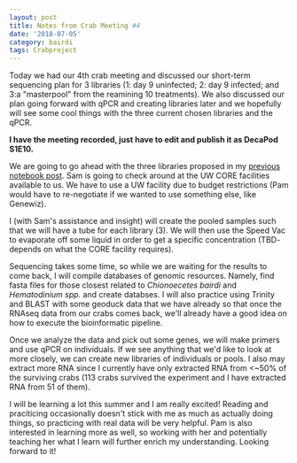 ```yaml
---
layout: post
title: Notes from Crab Meeting #4
date: '2018-07-05'
category: bairdi
tags: Crabproject
---
```

Today we had our 4th crab meeting and discussed our short-term sequencing plan for 3 libraries (1: day 9 uninfected; 2: day 9 infected; and 3:a "masterpool" from the reamining 10 treatments). We also discussed our plan going forward with qPCR and creating libraries later and we hopefully will see some cool things with the three current chosen libraries and the qPCR.

**I have the meeting recorded, just have to edit and publish it as DecaPod S1E10.** 

We are going to go ahead with the three libraries proposed in my [previous notebook post](https://github.com/grace-ac/grace-ac.github.io/blob/master/_posts/2018-07-02-Pool-scheme-for-Thurs.md). Sam is going to check around at the UW CORE facilities available to us. We have to use a UW facility due to budget restrictions (Pam would have to re-negotiate if we wanted to use something else, like Genewiz). 

I (with Sam's assistance and insight) will create the pooled samples such that we will have a tube for each library (3). We will then use the Speed Vac to evaporate off some liquid in order to get a specific concentration (TBD- depends on what the CORE facility requires). 

Sequencing takes some time, so while we are waiting for the results to come back, I will compile databases of genomic resources. Namely, find fasta files for those closest related to _Chionoecetes bairdi_ and _Hematodinium spp._ and create databses. I will also practice using Trinity and BLAST with some geoduck data that we have already so that once the RNAseq data from our crabs comes back, we'll already have a good idea on how to execute the bioinformatic pipeline. 

Once we analyze the data and pick out some genes, we will make primers and use qPCR on individuals. If we see anything that we'd like to look at more closely, we can create new libraries of individuals or pools. I also may extract more RNA since I currently have only extracted RNA from <~50% of the surviving crabs (113 crabs survived the experiment and I have extracted RNA from 51 of them). 

I will be learning a lot this summer and I am really excited! Reading and praciticing occasionally doesn't stick with me as much as actually doing things, so practicing with real data will be very helpful. Pam is also interested in learning more as well, so working with her and potentially teaching her what I learn will further enrich my understanding. Looking forward to it! 
